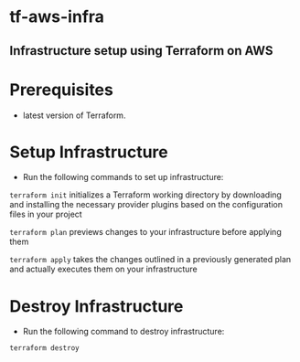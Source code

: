 # tf-aws-infra

## Infrastructure setup using Terraform on AWS

# Prerequisites
- latest version of Terraform.

# Setup Infrastructure
- Run the following commands to set up infrastructure:

`terraform init` initializes a Terraform working directory by downloading and installing the necessary provider plugins based on the configuration files in your project

`terraform plan` previews changes to your infrastructure before applying them

`terraform apply` takes the changes outlined in a previously generated plan and actually executes them on your infrastructure

# Destroy Infrastructure
- Run the following command to destroy infrastructure:

`terraform destroy`